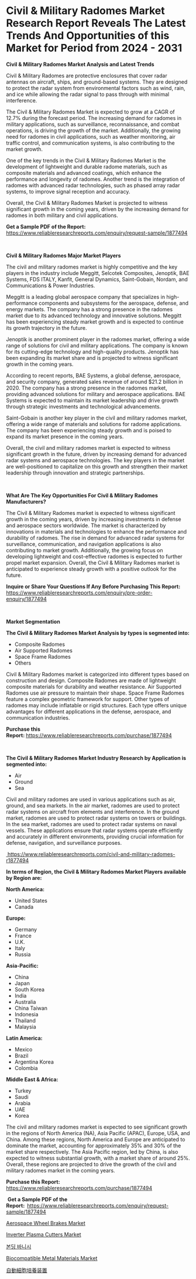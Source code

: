<p><h1>Civil & Military Radomes Market Research Report Reveals The Latest Trends And Opportunities of this Market for Period from 2024 - 2031</h1></p><p><strong>Civil & Military Radomes Market Analysis and Latest Trends</strong></p>
<p><p>Civil & Military Radomes are protective enclosures that cover radar antennas on aircraft, ships, and ground-based systems. They are designed to protect the radar system from environmental factors such as wind, rain, and ice while allowing the radar signal to pass through with minimal interference.</p><p>The Civil & Military Radomes Market is expected to grow at a CAGR of 12.7% during the forecast period. The increasing demand for radomes in military applications, such as surveillance, reconnaissance, and combat operations, is driving the growth of the market. Additionally, the growing need for radomes in civil applications, such as weather monitoring, air traffic control, and communication systems, is also contributing to the market growth.</p><p>One of the key trends in the Civil & Military Radomes Market is the development of lightweight and durable radome materials, such as composite materials and advanced coatings, which enhance the performance and longevity of radomes. Another trend is the integration of radomes with advanced radar technologies, such as phased array radar systems, to improve signal reception and accuracy.</p><p>Overall, the Civil & Military Radomes Market is projected to witness significant growth in the coming years, driven by the increasing demand for radomes in both military and civil applications.</p></p>
<p><strong>Get a Sample PDF of the Report:&nbsp;</strong> <a href="https://www.reliableresearchreports.com/enquiry/request-sample/1877494">https://www.reliableresearchreports.com/enquiry/request-sample/1877494</a></p>
<p>&nbsp;</p>
<p><strong>Civil & Military Radomes Major Market Players</strong></p>
<p><p>The civil and military radomes market is highly competitive and the key players in the industry include Meggitt, Selcotek Composites, Jenoptik, BAE Systems, FDS ITALY, Kanfit, General Dynamics, Saint-Gobain, Nordam, and Communications & Power Industries.</p><p>Meggitt is a leading global aerospace company that specializes in high-performance components and subsystems for the aerospace, defense, and energy markets. The company has a strong presence in the radomes market due to its advanced technology and innovative solutions. Meggitt has been experiencing steady market growth and is expected to continue its growth trajectory in the future.</p><p>Jenoptik is another prominent player in the radomes market, offering a wide range of solutions for civil and military applications. The company is known for its cutting-edge technology and high-quality products. Jenoptik has been expanding its market share and is projected to witness significant growth in the coming years.</p><p>According to recent reports, BAE Systems, a global defense, aerospace, and security company, generated sales revenue of around $21.2 billion in 2020. The company has a strong presence in the radomes market, providing advanced solutions for military and aerospace applications. BAE Systems is expected to maintain its market leadership and drive growth through strategic investments and technological advancements.</p><p>Saint-Gobain is another key player in the civil and military radomes market, offering a wide range of materials and solutions for radome applications. The company has been experiencing steady growth and is poised to expand its market presence in the coming years.</p><p>Overall, the civil and military radomes market is expected to witness significant growth in the future, driven by increasing demand for advanced radar systems and aerospace technologies. The key players in the market are well-positioned to capitalize on this growth and strengthen their market leadership through innovation and strategic partnerships.</p></p>
<p>&nbsp;</p>
<p><strong>What Are The Key Opportunities For Civil & Military Radomes Manufacturers?</strong></p>
<p><p>The Civil & Military Radomes market is expected to witness significant growth in the coming years, driven by increasing investments in defense and aerospace sectors worldwide. The market is characterized by innovations in materials and technologies to enhance the performance and durability of radomes. The rise in demand for advanced radar systems for surveillance, communication, and navigation applications is also contributing to market growth. Additionally, the growing focus on developing lightweight and cost-effective radomes is expected to further propel market expansion. Overall, the Civil & Military Radomes market is anticipated to experience steady growth with a positive outlook for the future.</p></p>
<p><strong>Inquire or Share Your Questions If Any Before Purchasing This Report:</strong> <a href="https://www.reliableresearchreports.com/enquiry/pre-order-enquiry/1877494">https://www.reliableresearchreports.com/enquiry/pre-order-enquiry/1877494</a></p>
<p>&nbsp;</p>
<p><strong>Market Segmentation</strong></p>
<p><strong>The Civil & Military Radomes Market Analysis by types is segmented into:</strong></p>
<p><ul><li>Composite Radomes</li><li>Air Supported Radomes</li><li>Space Frame Radomes</li><li>Others</li></ul></p>
<p><p>Civil & Military Radomes market is categorized into different types based on construction and design. Composite Radomes are made of lightweight composite materials for durability and weather resistance. Air Supported Radomes use air pressure to maintain their shape. Space Frame Radomes feature a complex geometric framework for support. Other types of radomes may include inflatable or rigid structures. Each type offers unique advantages for different applications in the defense, aerospace, and communication industries.</p></p>
<p><strong>Purchase this Report:&nbsp;</strong><a href="https://www.reliableresearchreports.com/purchase/1877494">https://www.reliableresearchreports.com/purchase/1877494</a></p>
<p>&nbsp;</p>
<p><strong>The Civil & Military Radomes Market Industry Research by Application is segmented into:</strong></p>
<p><ul><li>Air</li><li>Ground</li><li>Sea</li></ul></p>
<p><p>Civil and military radomes are used in various applications such as air, ground, and sea markets. In the air market, radomes are used to protect radar systems on aircraft from elements and interference. In the ground market, radomes are used to protect radar systems on towers or buildings. In the sea market, radomes are used to protect radar systems on naval vessels. These applications ensure that radar systems operate efficiently and accurately in different environments, providing crucial information for defense, navigation, and surveillance purposes.</p></p>
<p><a href="https://www.reliableresearchreports.com/civil-and-military-radomes-r1877494">&nbsp;https://www.reliableresearchreports.com/civil-and-military-radomes-r1877494</a></p>
<p><strong>In terms of Region, the Civil & Military Radomes Market Players available by Region are:</strong></p>
<p>
    <p> <strong> North America: </strong>
        <ul>
            <li>United States</li>
            <li>Canada</li>
        </ul>
        </p> 
    <p> <strong> Europe: </strong>
        <ul>
            <li>Germany</li>
            <li>France</li>
            <li>U.K.</li>
            <li>Italy</li>
            <li>Russia</li>
        </ul>
        </p> 
    <p> <strong> Asia-Pacific: </strong>
        <ul>
            <li>China</li>
            <li>Japan</li>
            <li>South Korea</li>
            <li>India</li>
            <li>Australia</li>
            <li>China Taiwan</li>
            <li>Indonesia</li>
            <li>Thailand</li>
            <li>Malaysia</li>
        </ul>
        </p> 
    <p> <strong> Latin America: </strong>
        <ul>
            <li>Mexico</li>
            <li>Brazil</li>
            <li>Argentina Korea</li>
            <li>Colombia</li>
        </ul>
        </p> 
    <p> <strong> Middle East & Africa: </strong>
        <ul>
            <li>Turkey</li>
            <li>Saudi</li>
            <li>Arabia</li>
            <li>UAE</li>
            <li>Korea</li>
        </ul>
    </p>
    </p>
<p><p>The civil and military radomes market is expected to see significant growth in the regions of North America (NA), Asia Pacific (APAC), Europe, USA, and China. Among these regions, North America and Europe are anticipated to dominate the market, accounting for approximately 35% and 30% of the market share respectively. The Asia Pacific region, led by China, is also expected to witness substantial growth, with a market share of around 25%. Overall, these regions are projected to drive the growth of the civil and military radomes market in the coming years.</p></p>
<p><strong>Purchase this Report: </strong><a href="https://www.reliableresearchreports.com/purchase/1877494">https://www.reliableresearchreports.com/purchase/1877494</a></p>
<p>&nbsp;<strong>Get a Sample PDF of the Report:&nbsp;&nbsp;</strong><a href="https://www.reliableresearchreports.com/enquiry/request-sample/1877494">https://www.reliableresearchreports.com/enquiry/request-sample/1877494</a></p>
<p><strong></strong></p>
<p><p><a href="https://github.com/Airanohannonzb68e5pb53oc1/Market-Research-Report-List-2/blob/main/aerospace-wheel-brakes-market.md">Aerospace Wheel Brakes Market</a></p><p><a href="https://view.publitas.com/reportprime-1/inverter-plasma-cutters-market-furnishes-information-on-market-share-market-trends-and-market-growth/">Inverter Plasma Cutters Market</a></p><p><a href="https://medium.com/@heisenberg6587768/%EB%B3%B8%EB%94%A9-%EB%B0%94%EB%8B%88%EC%8B%9C-%EC%8B%9C%EC%9E%A5-%EC%8B%9C%EC%9E%A5-%EC%A0%90%EC%9C%A0%EC%9C%A8-%EC%8B%9C%EC%9E%A5-%EB%8F%99%ED%96%A5-%EB%B0%8F-%EB%AF%B8%EB%9E%98-%EC%84%B1%EC%9E%A5-%ED%83%90%EA%B5%AC-f86295c92a54">본딩 바니시</a></p><p><a href="https://funky-papaya-cf4.notion.site/Biocompatible-Metal-Materials-Market-Share-Evolution-and-Market-Growth-Trends-2024-2031-0d7bdfe1a8a749c89a1228cb106c2ef8">Biocompatible Metal Materials Market</a></p><p><a href="https://medium.com/@linabernier2023/%E8%87%AA%E5%8B%95%E7%B4%B0%E8%83%9E%E5%9F%B9%E9%A4%8A%E8%A3%85%E7%BD%AE%E5%B8%82%E5%A0%B4%E3%81%AE%E3%83%88%E3%83%AC%E3%83%B3%E3%83%89%E3%81%8A%E3%82%88%E3%81%B3%E5%B8%82%E5%A0%B4%E5%88%86%E6%9E%90%E3%81%AF-2024%E5%B9%B4%E3%81%8B%E3%82%892031%E5%B9%B4%E3%81%BE%E3%81%A7%E3%81%AE%E4%BA%88%E6%B8%AC%E3%81%95%E3%82%8C%E3%81%A6%E3%81%84%E3%81%BE%E3%81%99-339b03992c13">自動細胞培養装置</a></p></p>